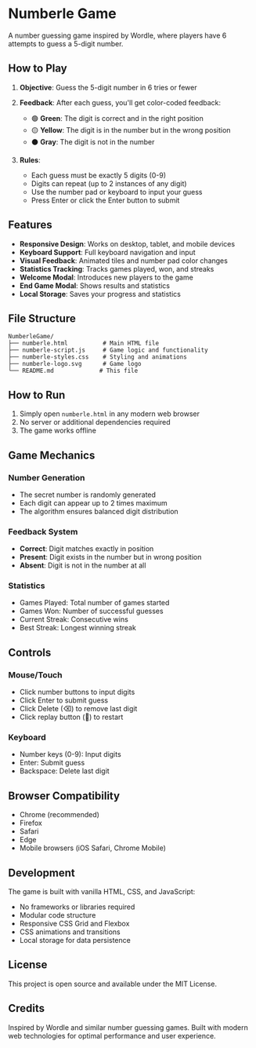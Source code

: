 # Numberle Game

A number guessing game inspired by Wordle, where players have 6 attempts to guess a 5-digit number.

## How to Play

1. **Objective**: Guess the 5-digit number in 6 tries or fewer
2. **Feedback**: After each guess, you'll get color-coded feedback:
   - 🟢 **Green**: The digit is correct and in the right position
   - 🟡 **Yellow**: The digit is in the number but in the wrong position
   - ⚫ **Gray**: The digit is not in the number

3. **Rules**:
   - Each guess must be exactly 5 digits (0-9)
   - Digits can repeat (up to 2 instances of any digit)
   - Use the number pad or keyboard to input your guess
   - Press Enter or click the Enter button to submit

## Features

- **Responsive Design**: Works on desktop, tablet, and mobile devices
- **Keyboard Support**: Full keyboard navigation and input
- **Visual Feedback**: Animated tiles and number pad color changes
- **Statistics Tracking**: Tracks games played, won, and streaks
- **Welcome Modal**: Introduces new players to the game
- **End Game Modal**: Shows results and statistics
- **Local Storage**: Saves your progress and statistics

## File Structure

```
NumberleGame/
├── numberle.html          # Main HTML file
├── numberle-script.js     # Game logic and functionality
├── numberle-styles.css    # Styling and animations
├── numberle-logo.svg      # Game logo
└── README.md             # This file
```

## How to Run

1. Simply open `numberle.html` in any modern web browser
2. No server or additional dependencies required
3. The game works offline

## Game Mechanics

### Number Generation
- The secret number is randomly generated
- Each digit can appear up to 2 times maximum
- The algorithm ensures balanced digit distribution

### Feedback System
- **Correct**: Digit matches exactly in position
- **Present**: Digit exists in the number but in wrong position
- **Absent**: Digit is not in the number at all

### Statistics
- Games Played: Total number of games started
- Games Won: Number of successful guesses
- Current Streak: Consecutive wins
- Best Streak: Longest winning streak

## Controls

### Mouse/Touch
- Click number buttons to input digits
- Click Enter to submit guess
- Click Delete (⌫) to remove last digit
- Click replay button (🔄) to restart

### Keyboard
- Number keys (0-9): Input digits
- Enter: Submit guess
- Backspace: Delete last digit

## Browser Compatibility

- Chrome (recommended)
- Firefox
- Safari
- Edge
- Mobile browsers (iOS Safari, Chrome Mobile)

## Development

The game is built with vanilla HTML, CSS, and JavaScript:
- No frameworks or libraries required
- Modular code structure
- Responsive CSS Grid and Flexbox
- CSS animations and transitions
- Local storage for data persistence

## License

This project is open source and available under the MIT License.

## Credits

Inspired by Wordle and similar number guessing games. Built with modern web technologies for optimal performance and user experience. 